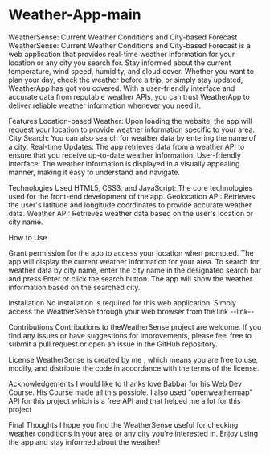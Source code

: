 # Weather-App-main

WeatherSense: Current Weather Conditions and City-based Forecast
WeatherSense: Current Weather Conditions and City-based Forecast is a web application that provides real-time weather information for your location or any city you search for. Stay informed about the current temperature, wind speed, humidity, and cloud cover. Whether you want to plan your day, check the weather before a trip, or simply stay updated, WeatherApp has got you covered. With a user-friendly interface and accurate data from reputable weather APIs, you can trust WeatherApp to deliver reliable weather information whenever you need it.

Features
Location-based Weather: Upon loading the website, the app will request your location to provide weather information specific to your area.
City Search: You can also search for weather data by entering the name of a city.
Real-time Updates: The app retrieves data from a weather API to ensure that you receive up-to-date weather information.
User-friendly Interface: The weather information is displayed in a visually appealing manner, making it easy to understand and navigate.

Technologies Used
HTML5, CSS3, and JavaScript: The core technologies used for the front-end development of the app.
Geolocation API: Retrieves the user's latitude and longitude coordinates to provide accurate weather data.
Weather API: Retrieves weather data based on the user's location or city name.

How to Use

Grant permission for the app to access your location when prompted.
The app will display the current weather information for your area.
To search for weather data by city name, enter the city name in the designated search bar and press Enter or click the search button.
The app will show the weather information based on the searched city.

Installation
No installation is required for this web application. Simply access the WeatherSense through your web browser from the link --link--

Contributions
Contributions to theWeatherSense project are welcome. If you find any issues or have suggestions for improvements, please feel free to submit a pull request or open an issue in the GitHub repository.

License
WeatherSense is created by me , which means you are free to use, modify, and distribute the code in accordance with the terms of the license.

Acknowledgements
I would like to thanks love Babbar for his Web Dev Course. His Course made all this possible.
I also used "openweathermap" API for this project which is a free API and that helped me a lot for this project

Final Thoughts
I hope you find the WeatherSense useful for checking weather conditions in your area or any city you're interested in. Enjoy using the app and stay informed about the weather!
